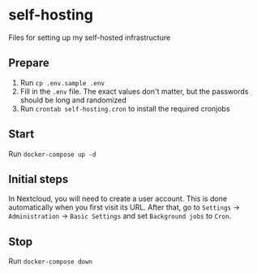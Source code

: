 # self-hosting

Files for setting up my self-hosted infrastructure

## Prepare

1. Run `cp .env.sample .env`
2. Fill in the `.env` file. The exact values don't matter, but the passwords should be long and randomized
3. Run `crontab self-hosting.cron` to install the required cronjobs

## Start

Run `docker-compose up -d`

## Initial steps

In Nextcloud, you will need to create a user account. This is done automatically when you first visit its URL.
After that, go to `Settings` -> `Administration` -> `Basic Settings` and set `Background jobs` to `Cron`.

## Stop

Run `docker-compose down`